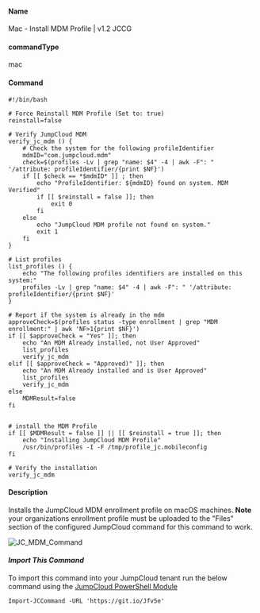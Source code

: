 #### Name

Mac - Install MDM Profile | v1.2 JCCG

#### commandType

mac

#### Command

```
#!/bin/bash

# Force Reinstall MDM Profile (Set to: true)
reinstall=false

# Verify JumpCloud MDM
verify_jc_mdm () {
    # Check the system for the following profileIdentifier
    mdmID="com.jumpcloud.mdm"
    check=$(profiles -Lv | grep "name: $4" -4 | awk -F": " '/attribute: profileIdentifier/{print $NF}')
    if [[ $check == *$mdmID* ]] ; then
        echo "ProfileIdentifier: ${mdmID} found on system. MDM Verified"
        if [[ $reinstall = false ]]; then
            exit 0
        fi
    else
        echo "JumpCloud MDM profile not found on system."
        exit 1
    fi
}

# List profiles
list_profiles () {
    echo "The following profiles identifiers are installed on this system:"
    profiles -Lv | grep "name: $4" -4 | awk -F": " '/attribute: profileIdentifier/{print $NF}'
}

# Report if the system is already in the mdm
approveCheck=$(profiles status -type enrollment | grep "MDM enrollment:" | awk 'NF>1{print $NF}')
if [[ $approveCheck = "Yes" ]]; then
    echo "An MDM Already installed, not User Approved"
    list_profiles
    verify_jc_mdm
elif [[ $approveCheck = "Approved)" ]]; then
    echo "An MDM Already installed and is User Approved"
    list_profiles
    verify_jc_mdm
else
    MDMResult=false
fi


# install the MDM Profile
if [[ $MDMResult = false ]] || [[ $reinstall = true ]]; then
    echo "Installing JumpCloud MDM Profile"
    /usr/bin/profiles -I -F /tmp/profile_jc.mobileconfig
fi

# Verify the installation
verify_jc_mdm
```

#### Description

Installs the JumpCloud MDM enrollment profile on macOS machines. **Note** your organizations enrollment profile must be uploaded to the "Files" section of the configured JumpCloud command for this command to work.

![JC_MDM_Command](https://github.com/TheJumpCloud/support/blob/master/PowerShell/JumpCloud%20Commands%20Gallery/Files/JC_MDM_Command.png?raw=true)

#### *Import This Command*

To import this command into your JumpCloud tenant run the below command using the [JumpCloud PowerShell Module](https://github.com/TheJumpCloud/support/wiki/Installing-the-JumpCloud-PowerShell-Module)

```
Import-JCCommand -URL 'https://git.io/Jfv5e'
```
